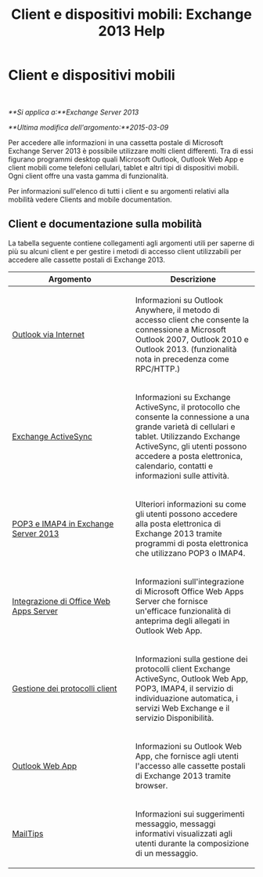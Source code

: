 ﻿---
title: 'Client e dispositivi mobili: Exchange 2013 Help'
TOCTitle: Client e dispositivi mobili
ms:assetid: d67342e7-6ee0-4228-9f84-721b2a53fb4c
ms:mtpsurl: https://technet.microsoft.com/it-it/library/JJ150572(v=EXCHG.150)
ms:contentKeyID: 50481772
ms.date: 05/22/2018
mtps_version: v=EXCHG.150
ms.translationtype: MT
---

# Client e dispositivi mobili

 

_**Si applica a:**Exchange Server 2013_

_**Ultima modifica dell'argomento:**2015-03-09_

Per accedere alle informazioni in una cassetta postale di Microsoft Exchange Server 2013 è possibile utilizzare molti client differenti. Tra di essi figurano programmi desktop quali Microsoft Outlook, Outlook Web App e client mobili come telefoni cellulari, tablet e altri tipi di dispositivi mobili. Ogni client offre una vasta gamma di funzionalità.

Per informazioni sull'elenco di tutti i client e su argomenti relativi alla mobilità vedere Clients and mobile documentation.

## Client e documentazione sulla mobilità

La tabella seguente contiene collegamenti agli argomenti utili per saperne di più su alcuni client e per gestire i metodi di accesso client utilizzabili per accedere alle cassette postali di Exchange 2013.


<table>
<colgroup>
<col style="width: 50%" />
<col style="width: 50%" />
</colgroup>
<thead>
<tr class="header">
<th>Argomento</th>
<th>Descrizione</th>
</tr>
</thead>
<tbody>
<tr class="odd">
<td><p><a href="outlook-anywhere-exchange-2013-help.md">Outlook via Internet</a></p></td>
<td><p>Informazioni su Outlook Anywhere, il metodo di accesso client che consente la connessione a Microsoft Outlook 2007, Outlook 2010 e Outlook 2013. (funzionalità nota in precedenza come RPC/HTTP.)</p></td>
</tr>
<tr class="even">
<td><p><a href="exchange-activesync-exchange-2013-help.md">Exchange ActiveSync</a></p></td>
<td><p>Informazioni su Exchange ActiveSync, il protocollo che consente la connessione a una grande varietà di cellulari e tablet. Utilizzando Exchange ActiveSync, gli utenti possono accedere a posta elettronica, calendario, contatti e informazioni sulle attività.</p></td>
</tr>
<tr class="odd">
<td><p><a href="pop3-and-imap4-in-exchange-server-2013-exchange-2013-help.md">POP3 e IMAP4 in Exchange Server 2013</a></p></td>
<td><p>Ulteriori informazioni su come gli utenti possono accedere alla posta elettronica di Exchange 2013 tramite programmi di posta elettronica che utilizzano POP3 o IMAP4.</p></td>
</tr>
<tr class="even">
<td><p><a href="https://technet.microsoft.com/it-it/library/jj150495(v=exchg.150)">Integrazione di Office Web Apps Server</a></p></td>
<td><p>Informazioni sull'integrazione di Microsoft Office Web Apps Server che fornisce un'efficace funzionalità di anteprima degli allegati in Outlook Web App.</p></td>
</tr>
<tr class="odd">
<td><p><a href="client-protocol-management-exchange-2013-help.md">Gestione dei protocolli client</a></p></td>
<td><p>Informazioni sulla gestione dei protocolli client Exchange ActiveSync, Outlook Web App, POP3, IMAP4, il servizio di individuazione automatica, i servizi Web Exchange e il servizio Disponibilità.</p></td>
</tr>
<tr class="even">
<td><p><a href="outlook-web-app-exchange-2013-help.md">Outlook Web App</a></p></td>
<td><p>Informazioni su Outlook Web App, che fornisce agli utenti l'accesso alle cassette postali di Exchange 2013 tramite browser.</p></td>
</tr>
<tr class="odd">
<td><p><a href="mailtips-exchange-2013-help.md">MailTips</a></p></td>
<td><p>Informazioni sui suggerimenti messaggio, messaggi informativi visualizzati agli utenti durante la composizione di un messaggio.</p></td>
</tr>
</tbody>
</table>


